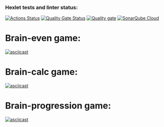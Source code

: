 ### Hexlet tests and linter status:
[![Actions Status](https://github.com/Web-Owl/backend-project-44/actions/workflows/hexlet-check.yml/badge.svg)](https://github.com/Web-Owl/backend-project-44/actions)
[![Quality Gate Status](https://sonarcloud.io/api/project_badges/measure?project=Web-Owl_backend-project-44&metric=alert_status)](https://sonarcloud.io/summary/new_code?id=Web-Owl_backend-project-44)
[![Quality gate](https://sonarcloud.io/api/project_badges/quality_gate?project=Web-Owl_backend-project-44)](https://sonarcloud.io/summary/new_code?id=Web-Owl_backend-project-44)
[![SonarQube Cloud](https://sonarcloud.io/images/project_badges/sonarcloud-light.svg)](https://sonarcloud.io/summary/new_code?id=Web-Owl_backend-project-44)

# Brain-even game:
[![asciicast](https://asciinema.org/a/3oBIw7DkB5hmUAEMVqoKuwZZ5.svg)](https://asciinema.org/a/3oBIw7DkB5hmUAEMVqoKuwZZ5)

# Brain-calc game:
[![asciicast](https://asciinema.org/a/QVmbps7bnQm7WMrfub5oIfwwo.svg)](https://asciinema.org/a/QVmbps7bnQm7WMrfub5oIfwwo)

# Brain-progression game:
[![asciicast](https://asciinema.org/a/f8C0YUeC4RoUdZiZoycyGUsw2.svg)](https://asciinema.org/a/f8C0YUeC4RoUdZiZoycyGUsw2)